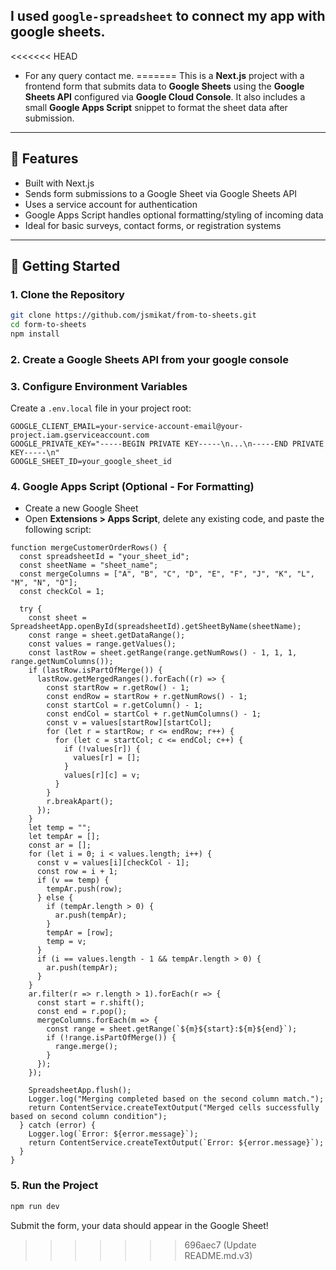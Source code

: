 ## I used `google-spreadsheet` to connect my app with google sheets.

<<<<<<< HEAD
- For any query contact me.
=======
This is a **Next.js** project with a frontend form that submits data to **Google Sheets** using the **Google Sheets API** configured via **Google Cloud Console**. It also includes a small **Google Apps Script** snippet to format the sheet data after submission.

---

## 🚀 Features

- Built with Next.js
- Sends form submissions to a Google Sheet via Google Sheets API
- Uses a service account for authentication
- Google Apps Script handles optional formatting/styling of incoming data
- Ideal for basic surveys, contact forms, or registration systems

---

## 📂 Getting Started

### 1. **Clone the Repository**

```bash
git clone https://github.com/jsmikat/from-to-sheets.git
cd form-to-sheets
npm install
```

### 2. **Create a Google Sheets API from your google console**

### 3. **Configure Environment Variables**
Create a `.env.local` file in your project root:
```env
GOOGLE_CLIENT_EMAIL=your-service-account-email@your-project.iam.gserviceaccount.com
GOOGLE_PRIVATE_KEY="-----BEGIN PRIVATE KEY-----\n...\n-----END PRIVATE KEY-----\n"
GOOGLE_SHEET_ID=your_google_sheet_id
```

### 4. **Google Apps Script (Optional - For Formatting)**
- Create a new Google Sheet
- Open **Extensions > Apps Script**, delete any existing code, and paste the following script:
```App Script
function mergeCustomerOrderRows() {
  const spreadsheetId = "your_sheet_id";
  const sheetName = "sheet_name";
  const mergeColumns = ["A", "B", "C", "D", "E", "F", "J", "K", "L", "M", "N", "O"];
  const checkCol = 1;

  try {
    const sheet = SpreadsheetApp.openById(spreadsheetId).getSheetByName(sheetName);
    const range = sheet.getDataRange();
    const values = range.getValues();
    const lastRow = sheet.getRange(range.getNumRows() - 1, 1, 1, range.getNumColumns());
    if (lastRow.isPartOfMerge()) {
      lastRow.getMergedRanges().forEach((r) => {
        const startRow = r.getRow() - 1;
        const endRow = startRow + r.getNumRows() - 1;
        const startCol = r.getColumn() - 1;
        const endCol = startCol + r.getNumColumns() - 1;
        const v = values[startRow][startCol];
        for (let r = startRow; r <= endRow; r++) {
          for (let c = startCol; c <= endCol; c++) {
            if (!values[r]) {
              values[r] = [];
            }
            values[r][c] = v;
          }
        }
        r.breakApart();
      });
    }
    let temp = "";
    let tempAr = [];
    const ar = [];
    for (let i = 0; i < values.length; i++) {
      const v = values[i][checkCol - 1];
      const row = i + 1;
      if (v == temp) {
        tempAr.push(row);
      } else {
        if (tempAr.length > 0) {
          ar.push(tempAr);
        }
        tempAr = [row];
        temp = v;
      }
      if (i == values.length - 1 && tempAr.length > 0) {
        ar.push(tempAr);
      }
    }
    ar.filter(r => r.length > 1).forEach(r => {
      const start = r.shift();
      const end = r.pop();
      mergeColumns.forEach(m => {
        const range = sheet.getRange(`${m}${start}:${m}${end}`);
        if (!range.isPartOfMerge()) {
          range.merge();
        }
      });
    });

    SpreadsheetApp.flush();
    Logger.log("Merging completed based on the second column match.");
    return ContentService.createTextOutput("Merged cells successfully based on second column condition");
  } catch (error) {
    Logger.log(`Error: ${error.message}`);
    return ContentService.createTextOutput(`Error: ${error.message}`);
  }
}
```

### 5. **Run the Project**
```bash
npm run dev
```
Submit the form, your data should appear in the Google Sheet!
>>>>>>> 696aec7 (Update README.md.v3)
